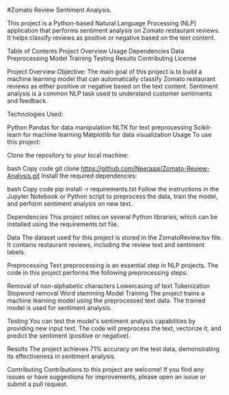 #Zomato Review Sentiment Analysis.

This project is a Python-based Natural Language Processing (NLP) application that performs sentiment analysis on Zomato restaurant reviews. It helps classify reviews as positive or negative based on the text content.

Table of Contents
Project Overview
Usage
Dependencies
Data
Preprocessing
Model Training
Testing
Results
Contributing
License

Project Overview
Objective: The main goal of this project is to build a machine learning model that can automatically classify Zomato restaurant reviews as either positive or negative based on the text content. Sentiment analysis is a common NLP task used to understand customer sentiments and feedback.

Technologies Used:

Python
Pandas for data manipulation
NLTK for text preprocessing
Scikit-learn for machine learning
Matplotlib for data visualization
Usage
To use this project:

Clone the repository to your local machine:

bash
Copy code
git clone https://github.com/Neeraaaj/Zomato-Review-Analysis.git
Install the required dependencies:

bash
Copy code
pip install -r requirements.txt
Follow the instructions in the Jupyter Notebook or Python script to preprocess the data, train the model, and perform sentiment analysis on new text.

Dependencies
This project relies on several Python libraries, which can be installed using the requirements.txt file.

Data
The dataset used for this project is stored in the ZomatoReview.tsv file. It contains restaurant reviews, including the review text and sentiment labels.

Preprocessing
Text preprocessing is an essential step in NLP projects. The code in this project performs the following preprocessing steps:

Removal of non-alphabetic characters
Lowercasing of text
Tokenization
Stopword removal
Word stemming
Model Training
The project trains a machine learning model using the preprocessed text data. The trained model is used for sentiment analysis.

Testing
You can test the model's sentiment analysis capabilities by providing new input text. The code will preprocess the text, vectorize it, and predict the sentiment (positive or negative).

Results
The project achieves 71% accuracy on the test data, demonstrating its effectiveness in sentiment analysis.

Contributing
Contributions to this project are welcome! If you find any issues or have suggestions for improvements, please open an issue or submit a pull request.
